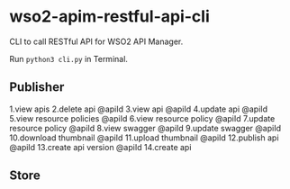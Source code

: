 # wso2-apim-restful-api-cli
CLI to call RESTful API for WSO2 API Manager.

Run `python3 cli.py` in Terminal.

## Publisher

1.view apis
2.delete api @apiId
3.view api @apiId
4.update api @apiId
5.view resource policies @apiId
6.view resource policy @apiId
7.update resource policy @apiId
8.view swagger @apiId
9.update swagger @apiId
10.download thumbnail @apiId
11.upload thumbnail @apiId
12.publish api @apiId
13.create api version @apiId
14.create api

## Store
